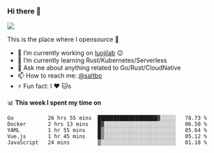 ### Hi there 👋

![](https://komarev.com/ghpvc/?username=saltbo&color=brightgreen&label=visits)

This is the place where I opensource :rofl:

- 🔭 I’m currently working on [luojilab](https://www.igetget.com) :wink:
- 🌱 I’m currently learning Rust/Kubernetes/Serverless
- 💬 Ask me about anything related to Go/Rust/CloudNative
- 📫 How to reach me: [@saltbo](https://twitter.com/saltbobx)
- ⚡ Fun fact: I :heart: :cat:s

📊 **This week I spent my time on**
<!--START_SECTION:waka-->
```text
Go           26 hrs 55 mins  ███████████████████▓░░░░░   78.73 % 
Docker       2 hrs 13 mins   █▓░░░░░░░░░░░░░░░░░░░░░░░   06.50 % 
YAML         1 hr 55 mins    █▒░░░░░░░░░░░░░░░░░░░░░░░   05.64 % 
Vue.js       1 hr 45 mins    █▒░░░░░░░░░░░░░░░░░░░░░░░   05.12 % 
JavaScript   24 mins         ▒░░░░░░░░░░░░░░░░░░░░░░░░   01.18 % 
```
<!--END_SECTION:waka-->
